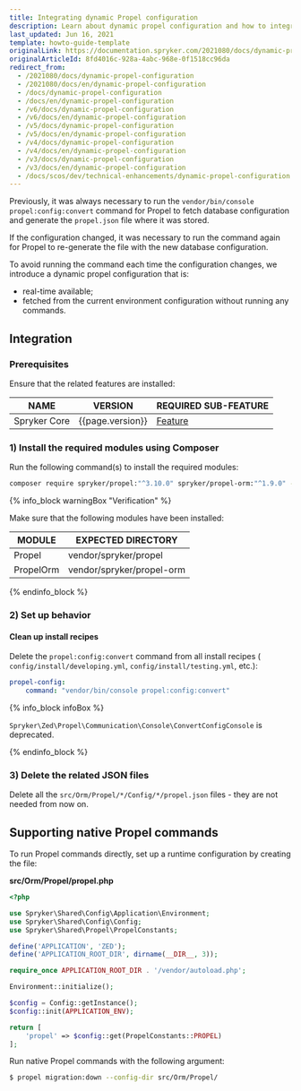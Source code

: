```yaml
---
title: Integrating dynamic Propel configuration
description: Learn about dynamic propel configuration and how to integrate it into your project.
last_updated: Jun 16, 2021
template: howto-guide-template
originalLink: https://documentation.spryker.com/2021080/docs/dynamic-propel-configuration
originalArticleId: 8fd4016c-928a-4abc-968e-0f1518cc96da
redirect_from:
  - /2021080/docs/dynamic-propel-configuration
  - /2021080/docs/en/dynamic-propel-configuration
  - /docs/dynamic-propel-configuration
  - /docs/en/dynamic-propel-configuration
  - /v6/docs/dynamic-propel-configuration
  - /v6/docs/en/dynamic-propel-configuration
  - /v5/docs/dynamic-propel-configuration
  - /v5/docs/en/dynamic-propel-configuration
  - /v4/docs/dynamic-propel-configuration
  - /v4/docs/en/dynamic-propel-configuration
  - /v3/docs/dynamic-propel-configuration
  - /v3/docs/en/dynamic-propel-configuration
  - /docs/scos/dev/technical-enhancements/dynamic-propel-configuration.html
---
```


Previously, it was always necessary to run the `vendor/bin/console propel:config:convert` command for Propel to fetch database configuration and generate the `propel.json` file where it was stored.

If the configuration changed, it was necessary to run the command again for Propel to re-generate the file with the new database configuration.

To avoid running the command each time the configuration changes, we introduce a dynamic propel configuration that is:

* real-time available;
* fetched from the current environment configuration without running any commands.

## Integration

### Prerequisites

Ensure that the related features are installed:

| NAME | VERSION | REQUIRED SUB-FEATURE |
| --- | --- | --- |
| Spryker Core | {{page.version}} | [Feature](/docs/scos/dev/feature-integration-guides/{{site.version}}/spryker-core-feature-integration.html) |

### 1) Install the required modules using Composer

Run the following command(s) to install the required modules:

```bash
composer require spryker/propel:"^3.10.0" spryker/propel-orm:"^1.9.0" --update-with-dependencies
```

{% info_block warningBox "Verification" %}

Make sure that the following modules have been installed:

| MODULE | EXPECTED DIRECTORY |
| --- | --- |
|  Propel |  vendor/spryker/propel |
|  PropelOrm |  vendor/spryker/propel-orm |

{% endinfo_block %}

### 2) Set up behavior

#### Clean up install recipes

Delete the `propel:config:convert` command from all install recipes ( `config/install/developing.yml`,  `config/install/testing.yml`, etc.):

```yml
propel-config:
    command: "vendor/bin/console propel:config:convert"
```

{% info_block infoBox %}

`Spryker\Zed\Propel\Communication\Console\ConvertConfigConsole` is deprecated.

{% endinfo_block %}

### 3) Delete the related JSON files

Delete all the `src/Orm/Propel/*/Config/*/propel.json` files - they are not needed from now on.

## Supporting native Propel commands

To run Propel commands directly, set up a runtime configuration by creating the file:

**src/Orm/Propel/propel.php**

```php
<?php

use Spryker\Shared\Config\Application\Environment;
use Spryker\Shared\Config\Config;
use Spryker\Shared\Propel\PropelConstants;

define('APPLICATION', 'ZED');
define('APPLICATION_ROOT_DIR', dirname(__DIR__, 3));

require_once APPLICATION_ROOT_DIR . '/vendor/autoload.php';

Environment::initialize();

$config = Config::getInstance();
$config::init(APPLICATION_ENV);

return [
    'propel' => $config::get(PropelConstants::PROPEL)
];
```

Run native Propel commands with the following argument:

```bash
$ propel migration:down --config-dir src/Orm/Propel/
```
